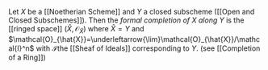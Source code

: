 Let $X$ be a [[Noetherian Scheme]] and $Y$ a closed subscheme ([[Open and Closed Subschemes]]). Then the *formal completion of $X$ along $Y$* is the [[ringed space]] $(\hat{X},\mathcal{O}_{\hat{X}})$ where $\hat{X} = Y$ and $\mathcal{O}_{\hat{X}}=\underleftarrow{\lim}\mathcal{O}_{\hat{X}}/\mathcal{I}^n$ with $\mathcal{I}$the [[Sheaf of Ideals]] corresponding to $Y$. (see [[Completion of a Ring]])